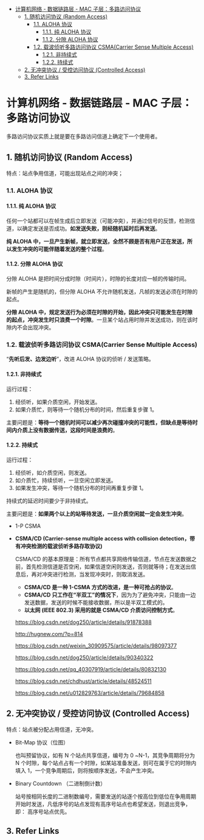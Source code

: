- [计算机网络 - 数据链路层 - MAC 子层：多路访问协议](#计算机网络---数据链路层---mac-子层多路访问协议)
  - [1. 随机访问协议 (Random Access)](#1-随机访问协议-random-access)
    - [1.1. ALOHA 协议](#11-aloha-协议)
      - [1.1.1. 纯 ALOHA 协议](#111-纯-aloha-协议)
      - [1.1.2. 分隙 ALOHA 协议](#112-分隙-aloha-协议)
    - [1.2. 载波侦听多路访问协议 CSMA(Carrier Sense Multiple Access)](#12-载波侦听多路访问协议-csmacarrier-sense-multiple-access)
      - [1.2.1. 非持续式](#121-非持续式)
      - [1.2.2. 持续式](#122-持续式)
  - [2. 无冲突协议 / 受控访问协议 (Controlled Access)](#2-无冲突协议--受控访问协议-controlled-access)
  - [3. Refer Links](#3-refer-links)

# 计算机网络 - 数据链路层 - MAC 子层：多路访问协议

多路访问协议实质上就是要在多路访问信道上确定下一个使用者。

## 1. 随机访问协议 (Random Access)

特点：站点争用信道，可能出现站点之间的冲突；

### 1.1. ALOHA 协议

#### 1.1.1. 纯 ALOHA 协议

任何一个站都可以在帧生成后立即发送（可能冲突），并通过信号的反馈，检测信道，以确定发送是否成功。**如发送失败，则经随机延时后再发送**。

**纯 ALOHA 中，一旦产生新帧，就立即发送，全然不顾是否有用户正在发送，所以发生冲突的可能伴随着发送的整个过程**。

#### 1.1.2. 分隙 ALOHA 协议

分隙 ALOHA 是把时间分成时隙（时间片），时隙的长度对应一帧的传输时间。

新帧的产生是随机的，但分隙 ALOHA 不允许随机发送，凡帧的发送必须在时隙的起点。

**分隙 ALOHA 中，规定发送行为必须在时隙的开始，因此冲突只可能发生在时隙的起点，冲突发生时只浪费一个时隙**。一旦某个站占用时隙并发送成功，则在该时隙内不会出现冲突。

### 1.2. 载波侦听多路访问协议 CSMA(Carrier Sense Multiple Access)

“**先听后发、边发边听**”，改进 ALOHA 协议的侦听 / 发送策略。

#### 1.2.1. 非持续式

运行过程：
1. 经侦听，如果介质空闲，开始发送。
1. 如果介质忙，则等待一个随机分布的时间，然后重复步骤 1。

主要问题是：**等待一个随机时间可以减少再次碰撞冲突的可能性，但缺点是等待时间内介质上没有数据传送，这段时间是浪费的**。

#### 1.2.2. 持续式

运行过程：
1. 经侦听，如介质空闲，则发送。
1. 如介质忙，持续侦听，一旦空闲立即发送。
1. 如果发生冲突，等待一个随机分布的时间再重复步骤 1。

持续式的延迟时间要少于非持续式。

主要问题是：**如果两个以上的站等待发送，一旦介质空闲就一定会发生冲突**。
- 1-P CSMA

- **CSMA/CD (Carrier-sense multiple access with collision detection，带有冲突检测的载波侦听多路存取协议)**

  CSMA/CD 的基本原理是：所有节点都共享网络传输信道，节点在发送数据之前，首先检测信道是否空闲，如果信道空闲则发送，否则就等待；在发送出信息后，再对冲突进行检测，当发现冲突时，则取消发送。

  - **CSMA/CD 是一种 1-CSMA 方式的改进，是一种可抢占的协议**。
  - **CSMA/CD 只工作在“半双工”的情况下**，因为为了避免冲突，只能由一边发送数据，发送的时候不能接收数据，所以是半双工模式的。
  - **以太网 (IEEE 802.3) 采用的就是 CSMA/CD 介质访问控制方式**。

  https://blog.csdn.net/dog250/article/details/91878388

  http://hugnew.com/?p=814

  https://blog.csdn.net/weixin_30909575/article/details/98097377

  https://blog.csdn.net/dog250/article/details/90340322

  https://blog.csdn.net/qq_40307919/article/details/80832130

  https://blog.csdn.net/chdhust/article/details/48524511

  https://blog.csdn.net/u012829763/article/details/79684858

  <!-- 冲突窗口是互联网通讯领域的术语，是指从数据发送开始到网络上最远的两个站之间信号传播时延的两倍值的时间区间 -->

## 2. 无冲突协议 / 受控访问协议 (Controlled Access)

特点：站点被分配占用信道，无冲突。
- Bit-Map 协议（位图）

  也叫预留协议，如有 N 个站点共享信道，编号为 0 ~N-1，其竞争周期将分为 N 个时隙，每个站点占有一个时隙，如某站准备发送，则可在属于它的时隙内填入 1，一个竞争周期后，则将按顺序发送，不会产生冲突。

- Binary Countdown （二进制倒计数）

  站号按相同长度的二进制数编号，需要发送的站逐个按高位到低位在争用周期开始时发送，凡低序号的站点发现有高序号站点也希望发送，则退出竞争，即： 高序号站点优先。

## 3. Refer Links
